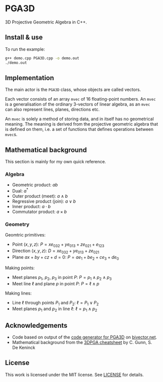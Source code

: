 # PGA3D

3D Projective Geometric Algebra in C++.

## Install & use

To run the example:

```sh
g++ demo.cpp PGA3D.cpp -o demo.out
./demo.out
```

## Implementation

The main actor is the `PGA3D` class, whose objects are called vectors.

Each vector consists of an array `mvec` of 16 floating-point numbers.
An `mvec` is a generalisation of the ordinary 3-vectors of linear algebra, as an `mvec` can also represent lines, planes, directions etc.

An `mvec` is solely a method of storing data, and in itself has no geometrical meaning.
The meaning is derived from the projective geometric algebra that is defined on them, i.e. a set of functions that defines operations between `mvec`s.

## Mathematical background

This section is mainly for my own quick reference.

### Algebra

- Geometric product: $a b$
- Dual: $a^*$
- Outer product (meet): $a \wedge b$
- Regressive product (join): $a \vee b$
- Inner product: $a \cdot b$
- Commutator product: $a \times b$

### Geometry

Geomtric primitives:

- Point $(x,y,z)$: $P = x e_{032} + y e_{013} + z e_{021} + e_{123}$
- Direction $(x,y,z)$: $D = x e_{032} + y e_{013} + z e_{021}$
- Plane $ax + by + cz + d = 0$: $P = a e_{1} + b e_{2} + c e_{3} + d e_{0}$

Making points:

- Meet planes $p_1$, $p_2$, $p_3$ in point $P$: $P = p_1 \wedge p_2 \wedge p_3$
- Meet line $\ell$ and plane $p$ in point $P$: $P = \ell \wedge p$

Making lines:

- Line $\ell$ through points $P_1$ and $P_2$: $\ell = P_1 \vee P_2$
- Meet planes $p_1$ and $p_2$ in line $\ell$: $\ell = p_1 \wedge p_2$

## Acknowledgements

- Code based on output of the [code generator for PGA3D](https://bivector.net/tools.html?p=3&q=0&r=1) on [bivector.net](https://bivector.net).
- Mathematical background from the [3DPGA cheatsheet](https://bivector.net/3DPGA.pdf) by C. Gunn, S. De Keninck

## License

This work is licensed under the MIT license. See [LICENSE](LICENSE) for details.
